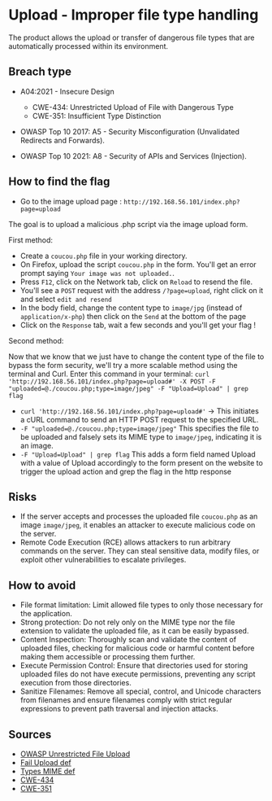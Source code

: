 # Upload - Improper file type handling

The product allows the upload or transfer of dangerous file types that are automatically processed within its environment.

## Breach type

* A04:2021 - Insecure Design
    * CWE-434: Unrestricted Upload of File with Dangerous Type
    * CWE-351: Insufficient Type Distinction

* OWASP Top 10 2017: A5 - Security Misconfiguration (Unvalidated Redirects and Forwards).
* OWASP Top 10 2021: A8 - Security of APIs and Services (Injection).

## How to find the flag

* Go to the image upload page : `http://192.168.56.101/index.php?page=upload`

The goal is to upload a malicious .php script via the image upload form.

First method:
* Create a `coucou.php` file in your working directory.
* On Firefox, upload the script `coucou.php` in the form. You'll get an error prompt saying `Your image was not uploaded.`.
* Press `F12`, click on the Network tab, click on `Reload` to resend the file. 
* You'll see a `POST` request with the address `/?page=upload`, right click on it and select `edit and resend`
* In the body field, change the content type to `image/jpg` (instead of  `application/x-php`) then click on the `Send` at the bottom of the page
* Click on the `Response` tab, wait a few seconds and you'll get your flag !

Second method:

Now that we know that we just have to change the content type of the file to bypass the form security, we'll try a more scalable method using the terminal and Curl. Enter this command in your terminal: `curl 'http://192.168.56.101/index.php?page=upload#' -X POST -F "uploaded=@./coucou.php;type=image/jpeg" -F "Upload=Upload" | grep flag`

* `curl 'http://192.168.56.101/index.php?page=upload#'` -> This initiates a cURL command to send an HTTP POST request to the specified URL.
* `-F "uploaded=@./coucou.php;type=image/jpeg"` This specifies the file to be uploaded and falsely sets its MIME type to `image/jpeg`, indicating it is an image.
* `-F "Upload=Upload" | grep flag` This adds a form field named Upload with a value of Upload accordingly to the form present on the website to trigger the upload action and grep the flag in the http response

## Risks

* If the server accepts and processes the uploaded file `coucou.php` as an image `image/jpeg`, it enables an attacker to execute malicious code on the server.
* Remote Code Execution (RCE) allows attackers to run arbitrary commands on the server. They can steal sensitive data, modify files, or exploit other vulnerabilities to escalate privileges.

## How to avoid

* File format limitation: Limit allowed file types to only those necessary for the application.
* Strong protection: Do not rely only on the MIME type nor the file extension to validate the uploaded file, as it can be easily bypassed.
* Content Inspection: Thoroughly scan and validate the content of uploaded files, checking for malicious code or harmful content before making them accessible or processing them further.
* Execute Permission Control: Ensure that directories used for storing uploaded files do not have execute permissions, preventing any script execution from those directories.
* Sanitize Filenames: Remove all special, control, and Unicode characters from filenames and ensure filenames comply with strict regular expressions to prevent path traversal and injection attacks.

## Sources
* [OWASP Unrestricted File Upload](https://owasp.org/www-community/vulnerabilities/Unrestricted_File_Upload)
* [Fail Upload def](https://chocapikk.com/posts/2023/faille_upload/)
* [Types MIME def](https://developer.mozilla.org/fr/docs/Web/HTTP/Basics_of_HTTP/MIME_types)
* [CWE-434](https://cwe.mitre.org/data/definitions/434.html)
* [CWE-351](https://cwe.mitre.org/data/definitions/351.html)